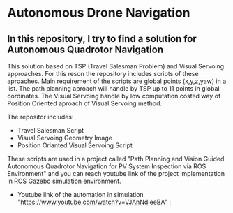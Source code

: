 # Autonomous Drone Navigation

## In this repository, I try to find a solution for Autonomous Quadrotor Navigation 
This solution based on TSP (Travel Salesman Problem) and Visual Servoing approaches. For this reson the repository includes scripts of these aproaches.
Main requirement of the scripts are global points (x,y,z,yaw) in a list. The path planning aproach will handle by TSP up to 11 points in global cordinates. The Visual Servoing handle by low computation costed way of Position Oriented aproach of Visual Servoing method. 

The repositor includes:
-  Travel Salesman Script
-  Visual Servoing Geometry Image
-  Position Orianted Visual Servoing Script

These scripts are used in a project called "Path Planning and Vision Guided Autonomous Quadrotor Navigation for PV System Inspection via ROS Environment" and you can reach youtube link of the project implementation in ROS Gazebo simulation environment.
- Youtube link of the automation in simulation "https://www.youtube.com/watch?v=VJAnNdIeeBA" : 
